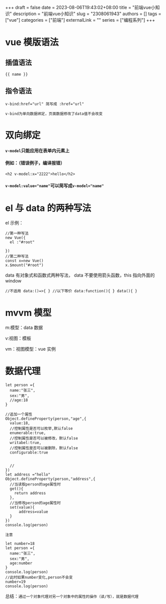 +++ 
draft = false
date = 2023-08-06T19:43:02+08:00
title = "前端vue小知识"
description = "前端vue小知识"
slug = "2308061943"
authors = []
tags = ["vue"]
categories = ["前端"]
externalLink = ""
series = ["编程系列"]
+++

# vue 模版语法

## 插值语法

```vue
{{ name }}
```

## 指令语法

```vue
v-bind:href="url" 简写成 :href="url"
```

`v-bind为单向数据绑定，页面数据修改了data值不会改变`

# 双向绑定

#### `v-model`只能应用在表单内元素上

#### 例如：（错误例子，编译报错）

`<h2 v-model:x="2222">hello</h2>`

#### `v-model:value="name"`可以简写成`v-model="name"`

# el 与 data 的两种写法

el 示例：

```
//第一种写法
new Vue({
  el :"#root"

})
//第二种写法
const x=new Vue()
x.$mount("#root")

```

data 有对象式和函数式两种写法，
data 不要使用箭头函数，this 指向外面的 window

```vue
//不适用 data:()=>{ } //以下等价 data:function(){ } data(){ }
```

# mvvm 模型

m:模型：data 数据

v:视图：模板

vm：视图模型：vue 实例

# 数据代理

```
let person ={
  name:"张三",
  sex:"男",
  //age:18
}

//追加一个属性
Object.defineProperty(person,"age",{
  value:18,
  //控制属性是否可以枚举,默认false
  enumerable:true,
  //控制属性是否可以被修改，默认false
  writabel:true,
  //控制属性是否可以被删除，默认false
  configurable:true


  //
})
let address ="hello"
Object.defineProperty(person,"address",{
  //当读取person的age属性时
  get(){
    return address
  },
  //当修改person的age属性时
  set(value){
      address=value
  }
})
console.log(person)
```

`注意`

```
let number=18
let person ={
  name:"张三",
  sex:"男",
  age:number
}
console.log(person)
//此时如果number变化,person不会变
number=19
console.log(person)
```

总结：`通过一个对象代理对另一个对象中的属性的操作（读/写），就是数据代理`
